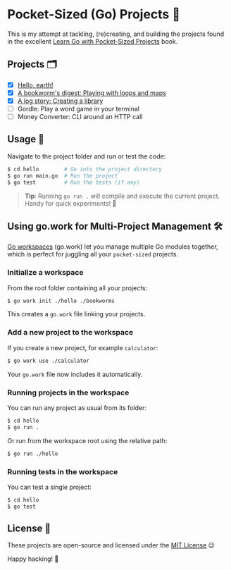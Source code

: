 # Pocket-Sized (Go) Projects 🤭

This is my attempt at tackling, (re)creating, and building the projects found in the excellent [Learn Go with Pocket-Sized Projects](https://www.manning.com/books/learn-go-with-pocket-sized-projects) book.

## Projects 🗂️

- [x] [Hello, earth!](./hello)
- [x] [A bookworm's digest: Playing with loops and maps](./bookworms)
- [x] [A log story: Creating a library](./logger)
- [ ] Gordle: Play a word game in your terminal
- [ ] Money Converter: CLI around an HTTP call

## Usage 🔧

Navigate to the project folder and run or test the code:

```bash
$ cd hello        # Go into the project directory
$ go run main.go  # Run the project
$ go test         # Run the tests (if any)
```

> **Tip**: Running `go run .` will compile and execute the current project. Handy for quick experiments! 🚀

## Using go.work for Multi-Project Management 🛠️

[Go workspaces](https://go.dev/doc/tutorial/workspaces) (go.work) let you manage multiple Go modules together,
which is perfect for juggling all your `pocket-sized` projects.

### Initialize a workspace

From the root folder containing all your projects:

```bash
$ go work init ./hello ./bookworms
```

This creates a `go.work` file linking your projects.

### Add a new project to the workspace

If you create a new project, for example `calculator`:

```bash
$ go work use ./calculator
```

Your `go.work` file now includes it automatically.

### Running projects in the workspace

You can run any project as usual from its folder:

```bash
$ cd hello
$ go run .
```

Or run from the workspace root using the relative path:

```bash
$ go run ./hello
```

### Running tests in the workspace

You can test a single project:

```bash
$ cd hello
$ go test
```

## License 📄

These projects are open-source and licensed under the [MIT License](./LICENSE) 😉

Happy hacking! 🤩
